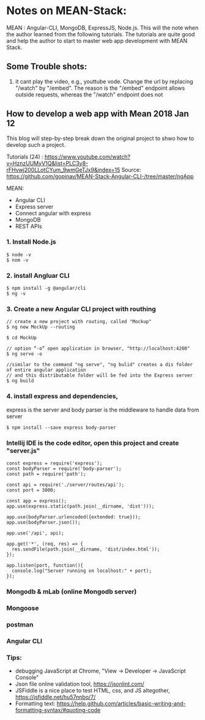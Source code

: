 # Notes on MEAN-Stack: 
MEAN : Angular-CLI, MongoDB, ExpressJS, Node.js.
This will the note when the author learned from the following tutorials. The tutorials are quite good and help the author to start to master web app development with MEAN Stack.

## Some Trouble shots:
1. it cant play the video, e.g., youttube vode. Change the url by replacing  "/watch" by "/embed". The reason is the "/embed" endpoint allows outside requests, whereas the "/watch" endpoint does not

## How to develop a web app with Mean 2018 Jan 12
This blog will step-by-step break down the original project to shwo how to develop such a project.

Tutorials (24) :  https://www.youtube.com/watch?v=HznzUUMyV1Q&list=PLC3y8-rFHvwj200LLotCYum_9wmGeTJx9&index=15
Source: https://github.com/gopinav/MEAN-Stack-Angular-CLI-/tree/master/ngApp

MEAN:
- Angular CLI
- Express server
- Connect angular with express
- MongoDB
- REST APIs

###  1. Install Node.js 
```
$ node -v
$ nom -v
```
### 2. install Angluar CLI 
```
$ npm install -g @angular/cli
$ ng -v
```

### 3. Create a new Angular CLI project with routhing
```
// create a new project with routing, called "Mockup"
$ ng new MockUp --routing

$ cd MockUp

// option “-o” open application in browser, "http://localhost:4200"
$ ng serve -o

//similar to the command "ng serve", "ng bulid" creates a dis folder of entire angular application 
// and this distributable folder will be fed into the Express server
$ ng build
```
### 4. install express and dependencies, 
express is the server and body parser is the middleware to handle data from server


```
$ npm install --save express body-parser
```
### Intellij IDE is the code editor, open this project and create "server.js"
```
const express = require('express');
const bodyParser = require('body-parser');
const path = require('path');

const api = require('./server/routes/api');
const port = 3000;

const app = express();
app.use(express.static(path.join(__dirname, 'dist')));

app.use(bodyParser.urlencoded({extended: true}));
app.use(bodyParser.json());

app.use('/api', api);

app.get('*', (req, res) => {
  res.sendFile(path.join(__dirname, 'dist/index.html'));
});

app.listen(port, function(){
  console.log("Server running on localhost:" + port);
});
```


### Mongodb & mLab (online Mongodb server)

### Mongoose

### postman

### Angular CLI

### Tips:
- debugging JavaScript at Chrome, "View -> Developer -> JavaScript Console"
- Json file online validation tool,  https://jsonlint.com/
- JSFiddle is a nice place to test HTML, css, and JS altegother, https://jsfiddle.net/hu57nnbo/7/
- Formatting text:  https://help.github.com/articles/basic-writing-and-formatting-syntax/#quoting-code
